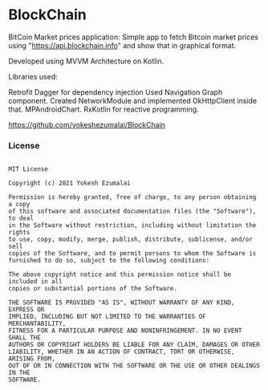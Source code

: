# BlockChain
BitCoin Market prices application:  Simple app to fetch Bitcoin market prices using "https://api.blockchain.info" and show that in graphical format.  


Developed using MVVM Architecture on Kotlin.

Libraries used:

Retrofit
Dagger for dependency injection
Used Navigation Graph component.
Created NetworkModule and implemented OkHttpClient inside that.
MPAndroidChart.
RxKotlin for reactive programming.



https://github.com/yokeshezumalai/BlockChain

### License
```

MIT License

Copyright (c) 2021 Yokesh Ezumalai

Permission is hereby granted, free of charge, to any person obtaining a copy
of this software and associated documentation files (the "Software"), to deal
in the Software without restriction, including without limitation the rights
to use, copy, modify, merge, publish, distribute, sublicense, and/or sell
copies of the Software, and to permit persons to whom the Software is
furnished to do so, subject to the following conditions:

The above copyright notice and this permission notice shall be included in all
copies or substantial portions of the Software.

THE SOFTWARE IS PROVIDED "AS IS", WITHOUT WARRANTY OF ANY KIND, EXPRESS OR
IMPLIED, INCLUDING BUT NOT LIMITED TO THE WARRANTIES OF MERCHANTABILITY,
FITNESS FOR A PARTICULAR PURPOSE AND NONINFRINGEMENT. IN NO EVENT SHALL THE
AUTHORS OR COPYRIGHT HOLDERS BE LIABLE FOR ANY CLAIM, DAMAGES OR OTHER
LIABILITY, WHETHER IN AN ACTION OF CONTRACT, TORT OR OTHERWISE, ARISING FROM,
OUT OF OR IN CONNECTION WITH THE SOFTWARE OR THE USE OR OTHER DEALINGS IN THE
SOFTWARE.
```

